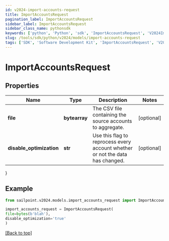 ```yaml
---
id: v2024-import-accounts-request
title: ImportAccountsRequest
pagination_label: ImportAccountsRequest
sidebar_label: ImportAccountsRequest
sidebar_class_name: pythonsdk
keywords: ['python', 'Python', 'sdk', 'ImportAccountsRequest', 'V2024ImportAccountsRequest'] 
slug: /tools/sdk/python/v2024/models/import-accounts-request
tags: ['SDK', 'Software Development Kit', 'ImportAccountsRequest', 'V2024ImportAccountsRequest']
---
```


# ImportAccountsRequest


## Properties

Name | Type | Description | Notes
------------ | ------------- | ------------- | -------------
**file** | **bytearray** | The CSV file containing the source accounts to aggregate. | [optional] 
**disable_optimization** | **str** | Use this flag to reprocess every account whether or not the data has changed. | [optional] 
}

## Example

```python
from sailpoint.v2024.models.import_accounts_request import ImportAccountsRequest

import_accounts_request = ImportAccountsRequest(
file=bytes(b'blah'),
disable_optimization='true'
)

```
[[Back to top]](#) 

